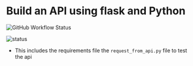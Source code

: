 # Build an API using flask and Python

![GitHub Workflow Status](https://img.shields.io/github/workflow/status/emylincon/flask_basics/Python-test?style=for-the-badge)

![status](https://github.com/emylincon/flask_basics/workflows/Python-test/badge.svg)

* This includes the requirements file the `request_from_api.py` file to test the api